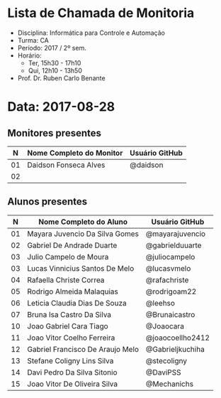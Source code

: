 # Lista de Chamada de Monitoria

* Disciplina: Informática para Controle e Automação
* Turma: CA
* Período: 2017 / 2º sem.
* Horário:
    - Ter, 15h30 - 17h10
    - Qui, 12h10 - 13h50
* Prof. Dr. Ruben Carlo Benante

# Data: 2017-08-28

## Monitores presentes

 N | Nome Completo do Monitor                   | Usuário GitHub       |
---|--------------------------------------------|----------------------|
01 | Daidson Fonseca Alves                      | @daidson             |
02 |                                            |                      |


## Alunos presentes

 N | Nome Completo do Aluno                     | Usuário GitHub       |
---|--------------------------------------------|----------------------|
01 | Mayara Juvencio Da Silva Gomes             | @mayarajuvencio      |
02 | Gabriel De Andrade Duarte                  | @gabrielduuarte      |
03 | Julio Campelo de Moura                     | @juliocampelo        |
03 | Lucas Vinnicius Santos De Melo             | @lucasvmelo          |
04 | Rafaella Christe Correa                    | @rafachriste         |  
05 | Rodrigo Almeida Malaquias                  | @rodrigoam22         |
06 | Leticia Claudia Dias De Souza              | @leehso              |
07 | Bruna Isa Castro Da Silva                  | @Brunaicastro        |
10 | Joao Gabriel Cara Tiago                    | @Joaocara            |
11 | Joao Vitor Coelho Ferreira                 | @joaocoellho2412     |
12 | Gabriel Francisco De Araujo Melo           | @Gabrieljkuchiha     |
13 | Stefane Coligny Lins Silva                 | @stecoligny          |
14 | Davi Pedro Da Silva Sitonio                | @DaviPSS             |
15 | Joao Vitor De Oliveira Silva               | @Mechanichs          |
